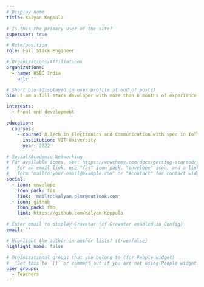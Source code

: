 ```yaml
---
# Display name
title: Kalyan Koppula

# Is this the primary user of the site?
superuser: true

# Role/position
role: Full Stack Engineer

# Organizations/Affiliations
organizations:
  - name: HSBC India
    url: ''

# Short bio (displayed in user profile at end of posts)
bio: I am a full stack developer with more than 6 months of experience.

interests:
  - Front end development

education:
  courses:
    - course: B.Tech in Electronics and Communication with spec in IoT and Sensors.
      institution: VIT University
      year: 2022

# Social/Academic Networking
# For available icons, see: https://wowchemy.com/docs/getting-started/page-builder/#icons
#   For an email link, use "fas" icon pack, "envelope" icon, and a link in the
#   form "mailto:your-email@example.com" or "#contact" for contact widget.
social:
  - icon: envelope
    icon_pack: fas
    link: 'mailto:kalyan.plmr@outlook.com'
  - icon: github
    icon_pack: fab
    link: https://github.com/Kalyan-Koppula

# Enter email to display Gravatar (if Gravatar enabled in Config)
email: ''

# Highlight the author in author lists? (true/false)
highlight_name: false

# Organizational groups that you belong to (for People widget)
#   Set this to `[]` or comment out if you are not using People widget.
user_groups:
  - Teachers
---
```


